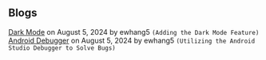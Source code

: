 ## Blogs

[Dark Mode](dark-mode.md) on August 5, 2024 by ewhang5 `(Adding the Dark Mode Feature)`
[Android Debugger](android-debugger.md) on August 5, 2024 by ewhang5 `(Utilizing the Android Studio Debugger to Solve Bugs)`